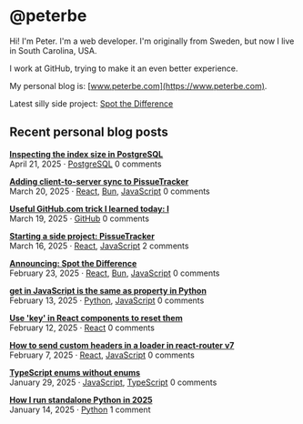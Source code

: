 # @peterbe

Hi! I'm Peter. I'm a web developer. I'm originally from Sweden, but now I live in South Carolina, USA.

I work at GitHub, trying to make it an even better experience.

My personal blog is: [www.peterbe.com](https://www.peterbe.com).

Latest silly side project: [Spot the Difference](https://spot-the-difference.peterbe.com)

## Recent personal blog posts

<!-- blog posts -->
[**Inspecting the index size in PostgreSQL**](https://www.peterbe.com/plog/index-size-postgresql)<br>
April 21, 2025 &middot; [PostgreSQL](https://www.peterbe.com/oc-PostgreSQL) 0 comments

[**Adding client-to-server sync to PissueTracker**](https://www.peterbe.com/plog/client-to-server-sync-pissuetracker)<br>
March 20, 2025 &middot; [React](https://www.peterbe.com/oc-React), [Bun](https://www.peterbe.com/oc-Bun), [JavaScript](https://www.peterbe.com/oc-JavaScript) 0 comments

[**Useful GitHub.com trick I learned today: l**](https://www.peterbe.com/plog/useful-github.com-trick-l)<br>
March 19, 2025 &middot; [GitHub](https://www.peterbe.com/oc-GitHub) 0 comments

[**Starting a side project: PissueTracker**](https://www.peterbe.com/plog/starting-a-side-project-pissuetracker)<br>
March 16, 2025 &middot; [React](https://www.peterbe.com/oc-React), [JavaScript](https://www.peterbe.com/oc-JavaScript) 2 comments

[**Announcing: Spot the Difference**](https://www.peterbe.com/plog/announcing-spot-the-difference)<br>
February 23, 2025 &middot; [React](https://www.peterbe.com/oc-React), [Bun](https://www.peterbe.com/oc-Bun), [JavaScript](https://www.peterbe.com/oc-JavaScript) 0 comments

[**get in JavaScript is the same as property in Python**](https://www.peterbe.com/plog/get-in-javascript-is-the-same-as-property-in-python)<br>
February 13, 2025 &middot; [Python](https://www.peterbe.com/oc-Python), [JavaScript](https://www.peterbe.com/oc-JavaScript) 0 comments

[**Use 'key' in React components to reset them**](https://www.peterbe.com/plog/key-react-components-to-reset)<br>
February 12, 2025 &middot; [React](https://www.peterbe.com/oc-React) 0 comments

[**How to send custom headers in a loader in react-router v7**](https://www.peterbe.com/plog/custom-headers-loader-react-router-v7)<br>
February 7, 2025 &middot; [React](https://www.peterbe.com/oc-React), [JavaScript](https://www.peterbe.com/oc-JavaScript) 0 comments

[**TypeScript enums without enums**](https://www.peterbe.com/plog/typescript-enums-without-enums)<br>
January 29, 2025 &middot; [JavaScript](https://www.peterbe.com/oc-JavaScript), [TypeScript](https://www.peterbe.com/oc-TypeScript) 0 comments

[**How I run standalone Python in 2025**](https://www.peterbe.com/plog/run-standalone-python-2025)<br>
January 14, 2025 &middot; [Python](https://www.peterbe.com/oc-Python) 1 comment
<!-- /blog posts -->

